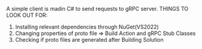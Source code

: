A simple client is madin C# to send requests to gRPC server.
THINGS TO LOOK OUT FOR:
1. Installing relevant dependencies through NuGet(VS2022)
2. Changing properties of proto file => Build Action and gRPC Stub Classes
3. Checking if proto files are generated after Building Solution  

